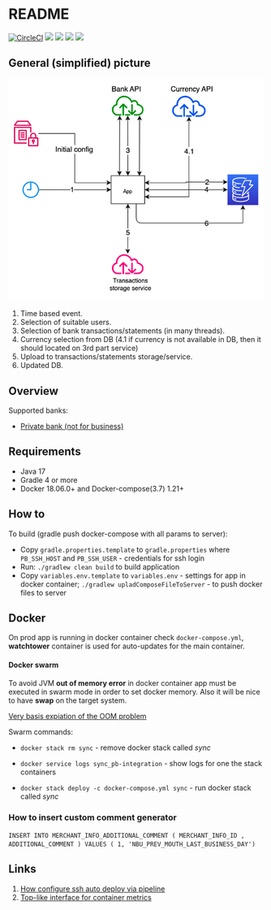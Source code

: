 # README #

[![CircleCI](https://circleci.com/gh/storytime/pb-integration/tree/master.svg?style=svg)](https://circleci.com/gh/storytime/pb-integration/tree/master)
[![](https://sonarcloud.io/api/project_badges/measure?project=pb-integration&metric=alert_status)](https://sonarcloud.io/dashboard?id=pb-integration "DEV Quality status")
[![](https://images.microbadger.com/badges/version/openjdk:8-jre-alpine.svg)](https://microbadger.com/images/openjdk:8-jre-alpine "Main jre version")
[![](https://images.microbadger.com/badges/image/bobobo/pb-integration.svg)](https://microbadger.com/images/bobobo/pb-integration "MASTER Full container size")
[![](https://images.microbadger.com/badges/version/bobobo/pb-integration.svg)](https://microbadger.com/images/bobobo/pb-integration "MASTER The latest container build version")

## General (simplified) picture
![image info](./misc/img.png)

1. Time based event.
2. Selection of suitable users.
3. Selection of bank transactions/statements (in many threads). 
4. Currency selection from DB (4.1 if currency is not available in DB, then it should located on 3rd part service)
5. Upload to transactions/statements storage/service.
6. Updated DB.

## Overview
Supported banks:

- [Private bank (not for business)](https://www.privat24.ua/)

## Requirements

- Java 17
- Gradle 4 or more
- Docker 18.06.0+ and Docker-compose(3.7) 1.21+

## How to

To build (gradle push docker-compose with all params to server):

- Copy `gradle.properties.template` to `gradle.properties` where  `PB_SSH_HOST` and `PB_SSH_USER` - credentials for ssh
  login
- Run: `./gradlew clean build` to build application
- Copy `variables.env.template` to `variables.env` - settings for app in docker
  container; `./gradlew upladComposeFileToServer` - to push docker files to server

## Docker

On prod app is running in docker container check `docker-compose.yml`,  **watchtower** container is used for
auto-updates for the main container.

#### Docker swarm

To avoid JVM **out of memory error**  in docker container app must be executed in swarm mode in order to set docker
memory. Also it will be nice to have **swap** on the target system.

[Very basis expiation of the OOM problem](https://medium.com/@yortuc/jvm-memory-allocation-in-docker-container-a26bbce3a3f2)

Swarm commands:

- `docker stack rm sync`  - remove docker stack called *sync*

- `docker service logs sync_pb-integration` - show logs for one the stack containers

- `docker stack deploy -c docker-compose.yml sync` - run docker stack called *sync*

### How to insert custom comment generator

`INSERT INTO MERCHANT_INFO_ADDITIONAL_COMMENT ( MERCHANT_INFO_ID , ADDITIONAL_COMMENT ) VALUES ( 1, 'NBU_PREV_MOUTH_LAST_BUSINESS_DAY')`

## Links

1. [How configure ssh auto deploy via pipeline](https://community.atlassian.com/t5/Bitbucket-questions/How-do-I-set-up-ssh-public-key-authentication-so-that-I-can-use/qaq-p/171671)
2. [Top-like interface for container metrics](https://github.com/bcicen/ctop) 
